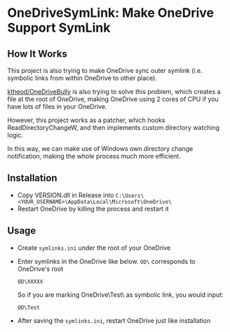 # OneDriveSymLink: Make OneDrive Support SymLink

## How It Works

This project is also trying to make OneDrive sync outer symlink (i.e. symbolic links from within OneDrive to other place).

[ktheod/OneDriveBully](https://github.com/ktheod/OneDriveBully) is also trying to solve this problem, which creates a file at the root of OneDrive, making OneDrive using 2 cores of CPU if you have lots of files in your OneDrive.

However, this project works as a patcher, which hooks ReadDirectoryChangeW, and then implements custom directory watching logic.

In this way, we can make use of Windows own directory change notification, making the whole process much more efficient.

## Installation

- Copy VERSION.dll in Release into `C:\Users\<YOUR_USERNAME>\AppData\Local\Microsoft\OneDrive\`
- Restart OneDrive by killing the process and restart it

## Usage

- Create `symlinks.ini` under the root of your OneDrive
- Enter symlinks in the OneDrive like below. `OD\` corresponds to OneDrive's root
  ```
  OD\XXXXX
  ```
  
  So if you are marking OneDrive\Test\ as symbolic link, you would input:
  ```
  OD\Test
  ```
- After saving the `symlinks.ini`, restart OneDrive just like installation